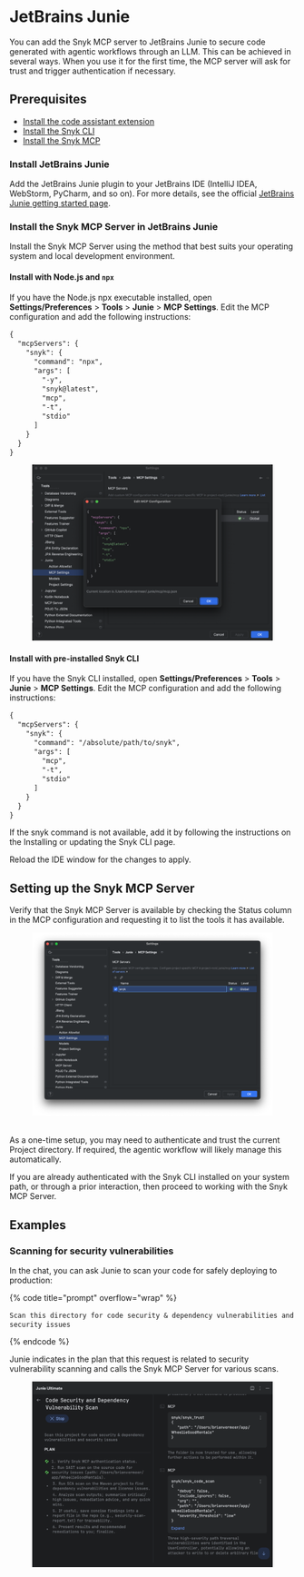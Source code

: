 # JetBrains Junie

You can add the Snyk MCP server to JetBrains Junie to secure code generated with agentic workflows through an LLM. This can be achieved in several ways. When you use it for the first time, the MCP server will ask for trust and trigger authentication if necessary.

## Prerequisites

* [Install the code assistant extension](amazon-q-guide-2.md#install-jetbrains-junie)
* [Install the Snyk CLI](../../../developer-tools/snyk-cli/install-or-update-the-snyk-cli/)
* [Install the Snyk MCP](amazon-q-guide-2.md#install-the-snyk-mcp-server-in-amazon-q)

### Install JetBrains Junie

Add the JetBrains Junie plugin to your JetBrains IDE (IntelliJ IDEA, WebStorm, PyCharm, and so on). For more details, see the official [JetBrains Junie getting started page](https://www.jetbrains.com/help/junie/get-started-with-junie.html).

### Install the Snyk MCP Server in JetBrains Junie

Install the Snyk MCP Server using the method that best suits your operating system and local development environment.

#### Install with Node.js and `npx`

If you have the Node.js npx executable installed, open **Settings/Preferences** > **Tools** > **Junie** > **MCP Settings**. Edit the MCP configuration and add the following instructions:

```json5
{
  "mcpServers": {
    "snyk": {
      "command": "npx",
      "args": [
        "-y",
        "snyk@latest",
        "mcp",
        "-t",
        "stdio"
      ]
    }
  }
}
```

<figure><img src="../../../.gitbook/assets/image3 (3).png" alt=""><figcaption></figcaption></figure>

#### Install with pre-installed Snyk CLI

If you have the Snyk CLI installed, open **Settings/Preferences** > **Tools** > **Junie** > **MCP Settings**. Edit the MCP configuration and add the following instructions:

```json5
{
  "mcpServers": {
    "snyk": {
      "command": "/absolute/path/to/snyk",
      "args": [
        "mcp",
        "-t",
        "stdio"
      ]
    }
  }
}
```

If the snyk command is not available, add it by following the instructions on the Installing or updating the Snyk CLI page.

Reload the IDE window for the changes to apply.

## Setting up the Snyk MCP Server

Verify that the Snyk MCP Server is available by checking the Status column in the MCP configuration and requesting it to list the tools it has available.

<figure><img src="../../../.gitbook/assets/image1 (2).png" alt=""><figcaption></figcaption></figure>

\
As a one-time setup, you may need to authenticate and trust the current Project directory. If required, the agentic workflow will likely manage this automatically.

If you are already authenticated with the Snyk CLI installed on your system path, or through a prior interaction, then proceed to working with the Snyk MCP Server.

## Examples

### Scanning for security vulnerabilities

In the chat, you can ask Junie to scan your code for safely deploying to production:

{% code title="prompt" overflow="wrap" %}
```
Scan this directory for code security & dependency vulnerabilities and security issues
```
{% endcode %}

Junie indicates in the plan that this request is related to security vulnerability scanning and calls the Snyk MCP Server for various scans.

<figure><img src="../../../.gitbook/assets/image2 (2).png" alt=""><figcaption></figcaption></figure>

